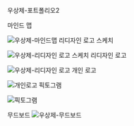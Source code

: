 우상제-포트폴리오2

마인드 맵

![우상제-마인드맵](https://user-images.githubusercontent.com/57715672/139250711-56a46d49-eb83-4645-8478-46041e4d2f74.jpg)
리디자인 로고 스케치

![우상제-리디자인 로고 스케치](https://user-images.githubusercontent.com/57715672/139250725-26a5a13f-145c-46d4-96bc-26373946e447.jpg)
리디자인 로고

![우상제-리디자인 로고](https://user-images.githubusercontent.com/57715672/139250745-1325a06a-3382-476f-9227-296fc9928742.jpg)
개인 로고

![개인로고](https://user-images.githubusercontent.com/57715672/139250963-3a6580a4-edb2-46fd-ac95-4f7afa470f0d.jpg)
픽토그램

![픽토그램](https://user-images.githubusercontent.com/57715672/139250984-034351d2-30f8-4773-991f-172a5ba1d0b7.jpg)

무드보드
![우상제-무드보드](https://user-images.githubusercontent.com/57715672/177254820-5e969bf9-12b1-4f08-951a-691b98b2e51e.png)
